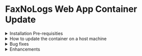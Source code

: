 # FaxNoLogs Web App Container Update

<details><summary>Installation Pre-requisities</summary>
<p>

- Please make sure you have apply previous updates ([FaxNoLogs Containers and Database Update](https://github.com/kparginos/faxnologs-dbupdate.git))
	
>### If you already have done it, **DO NOT RUN IT AGAIN !!!**

</p>
</details>

<details><summary>How to update the container on a host machine</summary>
<p>

1. Before updating the container you must download the following file depending on your OS:

  >* [FaxNoLogs-Containers-WinSetup.yml for Windows OS](https://github.com/kparginos/faxnologs_wepapp_update/blob/main/FaxNoLogs-Containers-WinSetup.yml)
  
  >* [FaxNoLogs-Containers-LinuxSetup.yml for Linux OS](https://github.com/kparginos/faxnologs_wepapp_update/blob/main/FaxNoLogs-Containers-LinuxSetup.yml)
  
</p>

<p>

2. To update to the latest version you need to do the following:

* For the Windows Host run this command:

```
docker-compose -f FaxNoLogs-Containers-WinSetup.yml pull
```

* For the Linux Host run this command:

```
docker-compose -f FaxNoLogs-Containers-LinuxSetup.yml pull
```

Once finished, run the following to update the web app container:

```
docker-compose -f FaxNoLogs-Containers-WinSetup.yml up -d --no-deps faxnologs_webapp
```


</p>
</details>

<details><summary>Bug fixes</summary>
<p>

* ### Web app version 1.2.3:

>1. When user presses the back button and the page to navigate to is then login screen, the system fires a logout command.

* ### Web app version 1.2.2:

>1. Sequence generator provided the same numbers when an admin re-initializes the counters. The fix provided checks the counters log to get the maximum log number and if it is greater than or equal to the current counter, increases the company's sequence generator counter to that number and returns the next one. If the admin sets the sequence generator counter to a value greater that the maximum log number then the sequense continues from that number.
		
</p>
</details>

<details><summary>Enhancements</summary>
<p>

* ### Web app version 1.2.4:

>1. The session never times out for admins.

* ### Web app version 1.2.3:

>1. Two(2) filters added at the Counters History admin option to allow user to filter entries by Company ID and LogYear.
>2. When the application restarts(from Docker) all logged-in users will be logged-out automatically.

* ### Web app version 1.2.2:

>1. New option for the admins console to preview all counters history.

</p>
</details>
